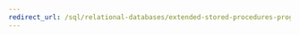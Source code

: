 ```yaml
---
redirect_url: /sql/relational-databases/extended-stored-procedures-programming/database-engine-extended-stored-procedures-programming?view=sql-server-2014
---
```

